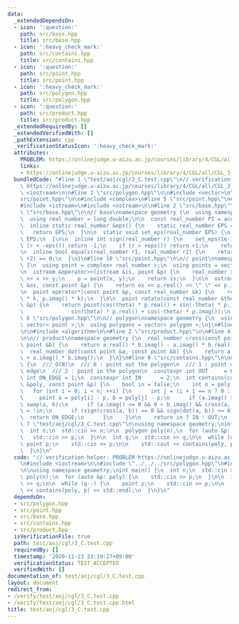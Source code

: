 ```yaml
---
data:
  _extendedDependsOn:
  - icon: ':question:'
    path: src/base.hpp
    title: src/base.hpp
  - icon: ':heavy_check_mark:'
    path: src/contains.hpp
    title: src/contains.hpp
  - icon: ':question:'
    path: src/point.hpp
    title: src/point.hpp
  - icon: ':heavy_check_mark:'
    path: src/polygon.hpp
    title: src/polygon.hpp
  - icon: ':question:'
    path: src/product.hpp
    title: src/product.hpp
  _extendedRequiredBy: []
  _extendedVerifiedWith: []
  _pathExtension: cpp
  _verificationStatusIcon: ':heavy_check_mark:'
  attributes:
    PROBLEM: https://onlinejudge.u-aizu.ac.jp/courses/library/4/CGL/all/CGL_3_C
    links:
    - https://onlinejudge.u-aizu.ac.jp/courses/library/4/CGL/all/CGL_3_C
  bundledCode: "#line 1 \"test/aoj/cgl/3_C.test.cpp\"\n// verification-helper: PROBLEM\
    \ https://onlinejudge.u-aizu.ac.jp/courses/library/4/CGL/all/CGL_3_C\n\n#include\
    \ <iostream>\n\n#line 2 \"src/polygon.hpp\"\n\n#include <vector>\n\n#line 2 \"\
    src/point.hpp\"\n\n#include <complex>\n#line 5 \"src/point.hpp\"\n#include <cmath>\n\
    #include <istream>\n#include <ostream>\n\n#line 2 \"src/base.hpp\"\n\n#line 4\
    \ \"src/base.hpp\"\n\n// base\nnamespace geometry {\n  using namespace std;\n\
    \  using real_number = long double;\n\n  const real_number PI = acosl(-1);\n\n\
    \  inline static real_number &eps() {\n    static real_number EPS = 1e-10;\n \
    \   return EPS;\n  }\n\n  static void set_eps(real_number EPS) {\n    eps() =\
    \ EPS;\n  }\n\n  inline int sign(real_number r) {\n    set_eps(1e-10);\n    if\
    \ (r < -eps()) return -1;\n    if (r > +eps()) return +1;\n    return 0;\n  }\n\
    \n  inline bool equals(real_number r1, real_number r2) {\n    return sign(r1 -\
    \ r2) == 0;\n  }\n}\n#line 10 \"src/point.hpp\"\n\n// point\nnamespace geometry\
    \ {\n  using point = complex< real_number >;\n  using points = vector< point >;\n\
    \n  istream &operator>>(istream &is, point &p) {\n    real_number x, y;\n    is\
    \ >> x >> y;\n    p = point(x, y);\n    return is;\n  }\n\n  ostream &operator<<(ostream\
    \ &os, const point &p) {\n    return os << p.real() << \" \" << p.imag();\n  }\n\
    \n  point operator*(const point &p, const real_number &k) {\n    return point(p.real()\
    \ * k, p.imag() * k);\n  }\n\n  point rotate(const real_number &theta, const point\
    \ &p) {\n    return point(cos(theta) * p.real() + sin(-theta) * p.imag(),\n  \
    \               sin(theta) * p.real() + cos(-theta) * p.imag());\n  }\n}\n#line\
    \ 6 \"src/polygon.hpp\"\n\n// polygon\nnamespace geometry {\n  using polygon =\
    \ vector< point >;\n  using polygons = vector< polygon >;\n}\n#line 2 \"src/contains.hpp\"\
    \n\n#include <algorithm>\n\n#line 2 \"src/product.hpp\"\n\n#line 4 \"src/product.hpp\"\
    \n\n// product\nnamespace geometry {\n  real_number cross(const point &a, const\
    \ point &b) {\n    return a.real() * b.imag() - a.imag() * b.real();\n  }\n\n\
    \  real_number dot(const point &a, const point &b) {\n    return a.real() * b.real()\
    \ + a.imag() * b.imag();\n  }\n}\n#line 9 \"src/contains.hpp\"\n\nnamespace geometry\
    \ {\n  /// O(N)\n  /// 0 : point out the polygon\n  /// 1 : point on the polygon\
    \ edge\n  /// 2 : point in the polygon\n  constexpr int OUT     = 0;\n  constexpr\
    \ int ON_EDGE = 1;\n  constexpr int IN      = 2;\n  int contains(const polygon\
    \ &poly, const point &p) {\n    bool in = false;\n    int n = poly.size();\n \
    \   for (int i = 0; i < n; ++i) {\n      int j = (i + 1 == n ? 0 : i + 1);\n \
    \     point a = poly[i] - p, b = poly[j] - p;\n      if (a.imag() > b.imag())\
    \ swap(a, b);\n      if (a.imag() <= 0 && 0 < b.imag() && cross(a, b) < 0) in\
    \ = !in;\n      if (sign(cross(a, b)) == 0 && sign(dot(a, b)) <= 0) {\n      \
    \  return ON_EDGE;\n      }\n    }\n\n    return in ? IN : OUT;\n  }\n}\n#line\
    \ 7 \"test/aoj/cgl/3_C.test.cpp\"\n\nusing namespace geometry;\nint main() {\n\
    \  int n;\n  std::cin >> n;\n\n  polygon poly(n);\n  for (auto &p: poly) {\n \
    \   std::cin >> p;\n  }\n\n  int q;\n  std::cin >> q;\n\n  while (q--) {\n   \
    \ point p;\n    std::cin >> p;\n\n    std::cout << contains(poly, p) << std::endl;\n\
    \  }\n}\n"
  code: "// verification-helper: PROBLEM https://onlinejudge.u-aizu.ac.jp/courses/library/4/CGL/all/CGL_3_C\n\
    \n#include <iostream>\n\n#include \"../../../src/polygon.hpp\"\n#include \"../../../src/contains.hpp\"\
    \n\nusing namespace geometry;\nint main() {\n  int n;\n  std::cin >> n;\n\n  polygon\
    \ poly(n);\n  for (auto &p: poly) {\n    std::cin >> p;\n  }\n\n  int q;\n  std::cin\
    \ >> q;\n\n  while (q--) {\n    point p;\n    std::cin >> p;\n\n    std::cout\
    \ << contains(poly, p) << std::endl;\n  }\n}\n"
  dependsOn:
  - src/polygon.hpp
  - src/point.hpp
  - src/base.hpp
  - src/contains.hpp
  - src/product.hpp
  isVerificationFile: true
  path: test/aoj/cgl/3_C.test.cpp
  requiredBy: []
  timestamp: '2020-11-23 23:19:27+09:00'
  verificationStatus: TEST_ACCEPTED
  verifiedWith: []
documentation_of: test/aoj/cgl/3_C.test.cpp
layout: document
redirect_from:
- /verify/test/aoj/cgl/3_C.test.cpp
- /verify/test/aoj/cgl/3_C.test.cpp.html
title: test/aoj/cgl/3_C.test.cpp
---
```

